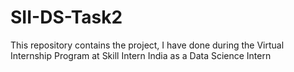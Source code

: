 # SII-DS-Task2
This repository contains the project, I have done during the Virtual Internship Program at Skill Intern India as a Data Science Intern
